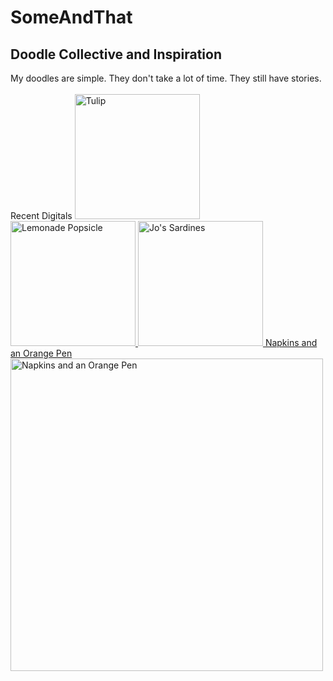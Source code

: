 # SomeAndThat
## Doodle Collective and Inspiration
My doodles are simple.  They don't take a lot of time.  They still have stories.
<br>
<br>
Recent Digitals
<a href="https://drive.google.com/uc?export=view&id=1SSoF6KFpgndAVKNUW1bgElv9UXXjTHIc"><img src="https://drive.google.com/uc?export=view&id=1SSoF6KFpgndAVKNUW1bgElv9UXXjTHIc" style="width: 200px; max-width: 100%; height: auto" title="Tulip" />
<a href="https://drive.google.com/uc?export=view&id=15DUfhaRDTQ6mGAy9nnBIpgCtWGgD40Yo"><img src="https://drive.google.com/uc?export=view&id=15DUfhaRDTQ6mGAy9nnBIpgCtWGgD40Yo" style="width: 200px; max-width: 100%; height: auto" title="Lemonade Popsicle" />
<a href="https://drive.google.com/uc?export=view&id=1Iwz1NTTK_yp7QnS-gzUcxVB1hBcI_9wn"><img src="https://drive.google.com/uc?export=view&id=1Iwz1NTTK_yp7QnS-gzUcxVB1hBcI_9wn" style="width: 200px; max-width: 100%; height: auto" title="Jo's Sardines" />
Napkins and an Orange Pen
<a href="https://drive.google.com/uc?export=view&id=1wSW8O6ahbPyn2gxxKCOXGaCj8_aKQZ-3"><img src="https://drive.google.com/uc?export=view&id=1wSW8O6ahbPyn2gxxKCOXGaCj8_aKQZ-3" style="width: 500px; max-width: 100%; height: auto" title="Napkins and an Orange Pen" />
